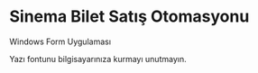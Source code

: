 # Sinema Bilet Satış Otomasyonu
Windows Form Uygulaması

Yazı fontunu bilgisayarınıza kurmayı unutmayın.
